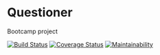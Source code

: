 # Questioner
Bootcamp project



[![Build Status](https://travis-ci.org/Astro2030/Questioner.svg?branch=develop)](https://travis-ci.org/Astro2030/Questioner) [![Coverage Status](https://coveralls.io/repos/github/Astro2030/Questioner/badge.svg?branch=develop)](https://coveralls.io/github/Astro2030/Questioner?branch=develop)  [![Maintainability](https://api.codeclimate.com/v1/badges/d47e0121aee0393fd5f8/maintainability)](https://codeclimate.com/github/Astro2030/Questioner/maintainability)
